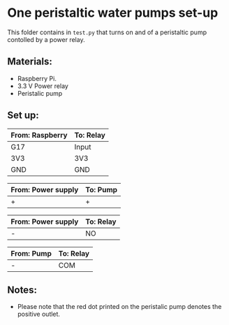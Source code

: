 # One peristaltic water pumps set-up

This folder contains in `test.py` that turns on and of a 
peristaltic pump contolled by a power relay.

## Materials:

* Raspberry Pi.
* 3.3 V Power relay 
* Peristalic pump

## Set up:

|From: Raspberry   | To: Relay   |
|---|---|
|G17| Input |   
|3V3|3V3 |
|GND|GND |

|From: Power supply   | To: Pump   |
|---|---|
|+|+ |

|From: Power supply   | To: Relay   |
|---|---|
|-|NO |

|From: Pump  | To: Relay   |
|---|---|
|-|COM |

## Notes:

* Please note that the red dot printed on the peristalic pump 
denotes the positive outlet.
